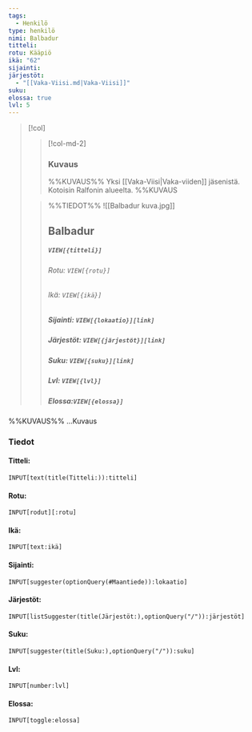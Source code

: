 ```yaml
---
tags:
  - Henkilö
type: henkilö
nimi: Balbadur
titteli: 
rotu: Kääpiö
ikä: "62"
sijainti: 
järjestöt:
  - "[[Vaka-Viisi.md|Vaka-Viisi]]"
suku: 
elossa: true
lvl: 5
---
```


>[!col]
>>[!col-md-2]
>>### Kuvaus
>>%%KUVAUS%%
>>Yksi [[Vaka-Viisi|Vaka-viiden]] jäsenistä. Kotoisin Ralfonin alueelta.
>>%%KUVAUS
>
>>%%TIEDOT%%
>>![[Balbadur kuva.jpg]]
>> ## Balbadur
>>##### *`VIEW[{titteli}]`*
>>###### Rotu: `VIEW[{rotu}]`
>>###### Ikä: `VIEW[{ikä}]`
>>##### Sijainti: `VIEW[{lokaatio}][link]`
>>##### Järjestöt: `VIEW[{järjestöt}][link]`
>>##### Suku: `VIEW[{suku}][link]`
>>##### Lvl: `VIEW[{lvl}]`
>>##### Elossa:`VIEW[{elossa}]`

%%KUVAUS%%
...Kuvaus


### Tiedot
#### Titteli: 
`INPUT[text(title(Titteli:)):titteli]`
#### Rotu:
`INPUT[rodut][:rotu]`
#### Ikä:
`INPUT[text:ikä]`
#### Sijainti:
`INPUT[suggester(optionQuery(#Maantiede)):lokaatio]`
#### Järjestöt:
```meta-bind
INPUT[listSuggester(title(Järjestöt:),optionQuery("/")):järjestöt]
```
#### Suku:
`INPUT[suggester(title(Suku:),optionQuery("/")):suku]`
#### Lvl:
`INPUT[number:lvl]`
#### Elossa:
`INPUT[toggle:elossa]`







